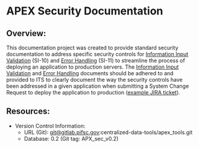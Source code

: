 # APEX Security Documentation

## Overview:
This documentation project was created to provide standard security documentation to address specific security controls for [Information Input Validation](./APEX%20Security%20Documentation%20-%20Information%20Input%20Validation.md) (SI-10) and [Error Handling](./APEX%20Security%20Documentation%20-%20Error%20Handling.md) (SI-11) to streamline the process of deploying an application to production servers. The [Information Input Validation](./APEX%20Security%20Documentation%20-%20Information%20Input%20Validation.md) and [Error Handling](./APEX%20Security%20Documentation%20-%20Error%20Handling.md) documents should be adhered to and provided to ITS to clearly document the way the security controls have been addressed in a given application when submitting a System Change Request to deploy the application to production ([example JIRA ticket](https://www.st.nmfs.noaa.gov/jira/browse/PICITS-179071)).

## Resources:
-   Version Control Information:
    -   URL (Git): git@gitlab.pifsc.gov:centralized-data-tools/apex_tools.git
    -   Database: 0.2 (Git tag: APX_sec_v0.2)
